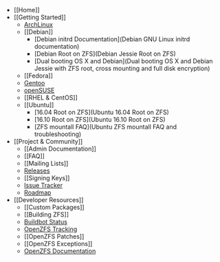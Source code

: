 * [[Home]]
* [[Getting Started]]
  * [ArchLinux][arch]
  * [[Debian]]
    * [Debian initrd Documentation](Debian GNU Linux initrd documentation)
    * [Debian Root on ZFS](Debian Jessie Root on ZFS)
    * [Dual booting OS X and Debian](Dual booting OS X and Debian Jessie with ZFS root, cross mounting and full disk encryption)
  * [[Fedora]]
  * [Gentoo][gentoo]
  * [openSUSE][opensuse]
  * [[RHEL & CentOS]]
  * [[Ubuntu]]
    * [16.04 Root on ZFS](Ubuntu 16.04 Root on ZFS)
    * [16.10 Root on ZFS](Ubuntu 16.10 Root on ZFS)
    * [ZFS mountall FAQ](Ubuntu ZFS mountall FAQ and troubleshooting)
* [[Project & Community]]
  * [[Admin Documentation]]
  * [[FAQ]]
  * [[Mailing Lists]]
  * [Releases][releases]
  * [[Signing Keys]]
  * [Issue Tracker][issues]
  * [Roadmap][roadmap]
* [[Developer Resources]]
  * [[Custom Packages]]
  * [[Building ZFS]]
  * [Buildbot Status][buildbot-status]
  * [OpenZFS Tracking][openzfs-tracking]
  * [[OpenZFS Patches]]
  * [[OpenZFS Exceptions]]
  * [OpenZFS Documentation][openzfs-devel]

[arch]: https://wiki.archlinux.org/index.php/ZFS
[gentoo]: https://wiki.gentoo.org/wiki/ZFS
[opensuse]: https://software.opensuse.org/package/zfs
[releases]: https://github.com/zfsonlinux/zfs/releases
[issues]: https://github.com/zfsonlinux/zfs/issues
[roadmap]: https://github.com/zfsonlinux/zfs/milestones
[openzfs-devel]: http://open-zfs.org/wiki/Developer_resources
[openzfs-tracking]: http://build.zfsonlinux.org/openzfs-tracking.html
[buildbot-status]: http://build.zfsonlinux.org/tgrid?length=100&branch=master&category=Tests&rev_order=desc